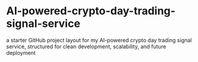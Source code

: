 # AI-powered-crypto-day-trading-signal-service
a starter GitHub project layout for my AI-powered crypto day trading signal service, structured for clean development, scalability, and future deployment
